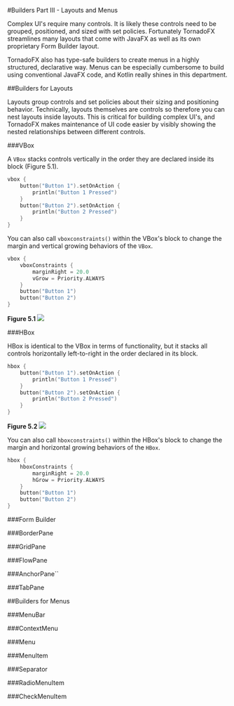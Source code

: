 #Builders Part III - Layouts and Menus

Complex UI's require many controls. It is likely these controls need to be grouped, positioned, and sized with set policies. Fortunately TornadoFX streamlines many layouts that come with JavaFX as well as its own proprietary Form Builder layout. 

TornadoFX also has type-safe builders to create menus in a highly structured, declarative way. Menus can be especially cumbersome to build using conventional JavaFX code, and Kotlin really shines in this department. 

##Builders for Layouts

Layouts group controls and set policies about their sizing and positioning behavior. Technically, layouts themselves are controls so therefore you can nest layouts inside layouts. This is critical for building complex UI's, and TornadoFX makes maintenance of UI code easier by visibly showing the nested relationships between different controls. 

###VBox

A `VBox` stacks controls vertically in the order they are declared inside its block (Figure 5.1). 

```kotlin
vbox {
	button("Button 1").setOnAction {
	    println("Button 1 Pressed")
	}
	button("Button 2").setOnAction {
	    println("Button 2 Pressed")
	}
}
```

You can also call `vboxconstraints()` within the VBox's block to change the margin and vertical growing behaviors of the `VBox`. 


```kotlin
vbox {
    vboxConstraints {
        marginRight = 20.0
        vGrow = Priority.ALWAYS
    }
    button("Button 1")
    button("Button 2")
}
```

**Figure 5.1**
![](http://i.imgur.com/QUdBHkA.png)

###HBox

HBox is identical to the VBox in terms of functionality, but it stacks all controls horizontally left-to-right in the order declared in its block. 


```kotlin
hbox {
	button("Button 1").setOnAction {
	    println("Button 1 Pressed")
	}
	button("Button 2").setOnAction {
	    println("Button 2 Pressed")
	}
}
```

**Figure 5.2**
![](http://i.imgur.com/cVMUYR8.png)

You can also call `hboxconstraints()` within the HBox's block to change the margin and horizontal growing behaviors of the `HBox`. 


```kotlin
hbox {
    hboxConstraints {
        marginRight = 20.0
        hGrow = Priority.ALWAYS
    }
    button("Button 1")
    button("Button 2")
}
```

###Form Builder

###BorderPane

###GridPane

###FlowPane

###AnchorPane``

###TabPane

##Builders for Menus

###MenuBar

###ContextMenu

###Menu

###MenuItem

###Separator

###RadioMenuItem

###CheckMenuItem